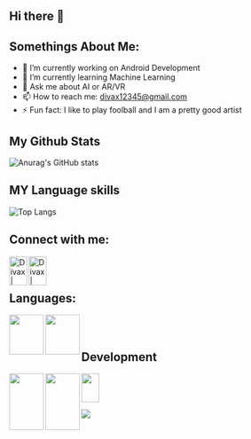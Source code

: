 ## Hi there 👋
## Somethings About Me:

- 🔭 I’m currently working on Android Development
- 🌱 I’m currently learning Machine Learning
- 💬 Ask me about AI or AR/VR
- 📫 How to reach me: divax12345@gmail.com
- ⚡ Fun fact: I like to play foolball and I am a pretty good artist

## My Github Stats
![Anurag's GitHub stats](https://github-readme-stats.vercel.app/api?username=shahdivax&show_icons=true&theme=radical)

## MY Language skills
![Top Langs](https://github-readme-stats.vercel.app/api/top-langs/?username=shahdivax&layout=compact)




## Connect with me:
[<img align="left" alt="Divax | LinkedIn" height = "52px" width="32px" src="https://www.logo.wine/a/logo/LinkedIn/LinkedIn-Icon-Logo.wine.svg" />](https://www.linkedin.com/in/divax-shah/)
[<img align="left" alt="Divax | Instagram" height = "52px" width="32px" src="https://www.logo.wine/a/logo/Instagram/Instagram-Logo.wine.svg" />](https://www.instagram.com/dj_shah_6045/)

<br/>
<br/>

## Languages:
<img align="left" height="72px" width="62px" src="https://www.logo.wine/a/logo/Python_(programming_language)/Python_(programming_language)-Logo.wine.svg" />
<img align="left" height="72px" width="62px" src="https://www.logo.wine/a/logo/Java_(programming_language)/Java_(programming_language)-Logo.wine.svg" />

<br/>
<br/>

## Development
<img align="left" height="102px" width="62px" src="https://upload.wikimedia.org/wikipedia/commons/3/37/Firebase_Logo.svg" />
<img align="left" height="102px" width="62px" src="https://upload.wikimedia.org/wikipedia/commons/9/92/Android_Studio_Trademark.svg" />
<img align="left" height="52px" width="32px" src="https://upload.wikimedia.org/wikipedia/commons/8/87/Sql_data_base_with_logo.png" />




<br/>
<br/>
<br/>

![](https://komarev.com/ghpvc/?username=shahdivax)

